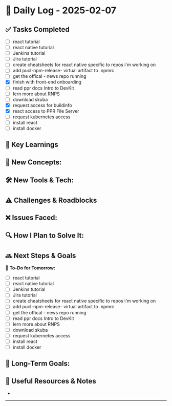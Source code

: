 
# 📝 Daily Log - 2025-02-07

## ✅ Tasks Completed
- [ ]  react tutorial
- [ ]  react native tutorial
- [ ]  Jenkins tutorial
- [ ]  Jira tutorial
- [ ]  create cheatsheets for react native specific to repos i'm working on
- [ ]  add pucl-npm-release- virtual artifact to .npmrc
- [ ]  get the offical - news repo running
- [x]  finish with front-end onboarding
- [ ]  read ppr docs Intro to DevKit
- [ ]  lern more about RNPS
- [ ]  download skuba
- [x]  request access for buildinfo
- [x]  react access to PPR File Server
- [ ]  request kubernetes access
- [ ]  install react
- [ ]  install docker

## 📖 Key Learnings
📌 **New Concepts:**
-

🛠 **New Tools & Tech:**
-

## ⚠️ Challenges & Roadblocks
❌ **Issues Faced:**
-

🔍 **How I Plan to Solve It:**
-

## 🔜 Next Steps & Goals
🎯 **To-Do for Tomorrow:**
- [ ]  react tutorial
- [ ]  react native tutorial
- [ ]  Jenkins tutorial
- [ ]  Jira tutorial
- [ ]  create cheatsheets for react native specific to repos i'm working on
- [ ]  add pucl-npm-release- virtual artifact to .npmrc
- [ ]  get the offical - news repo running
- [ ]  read ppr docs Intro to DevKit
- [ ]  lern more about RNPS
- [ ]  download skuba
- [ ]  request kubernetes access
- [ ]  install react
- [ ]  install docker

📅 **Long-Term Goals:**
-

## 🔗 Useful Resources & Notes
-

---
